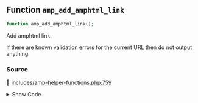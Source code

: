 ## Function `amp_add_amphtml_link`

```php
function amp_add_amphtml_link();
```

Add amphtml link.

If there are known validation errors for the current URL then do not output anything.

### Source

:link: [includes/amp-helper-functions.php:759](../../includes/amp-helper-functions.php#L759-L809)

<details>
<summary>Show Code</summary>

```php
function amp_add_amphtml_link() {
	if (
		amp_is_canonical()
		||
		/**
		 * Filters whether to show the amphtml link on the frontend.
		 *
		 * This is deprecated since the name was wrong and the use case is not clear. To remove this from being printed,
		 * instead of using the filter you can rather do:
		 *
		 *     add_action( 'template_redirect', static function () {
		 *         remove_action( 'wp_head', 'amp_add_amphtml_link' );
		 *     } );
		 *
		 * @since 0.2
		 * @deprecated
		 */
		false === apply_filters_deprecated(
			'amp_frontend_show_canonical',
			[ true ],
			'2.0',
			'',
			sprintf(
				/* translators: 1: amphtml, 2: amp_add_amphtml_link(), 3: wp_head, 4: template_redirect */
				esc_html__( 'Removal of %1$s link should be done by removing %2$s from the %3$s action at %4$s.', 'amp' ),
				'amphtml',
				__FUNCTION__ . '()',
				'wp_head',
				'template_redirect'
			)
		)
	) {
		return;
	}

	if ( ! amp_is_available() ) {
		printf( '<!-- %s -->', esc_html__( 'There is no amphtml version available for this URL.', 'amp' ) );
		return;
	}

	if ( AMP_Theme_Support::is_paired_available() ) {
		$amp_url = add_query_arg( amp_get_slug(), '', amp_get_current_url() );
	} else {
		$amp_url = amp_get_permalink( get_queried_object_id() );
	}

	if ( $amp_url ) {
		$amp_url = remove_query_arg( QueryVar::NOAMP, $amp_url );
		printf( '<link rel="amphtml" href="%s">', esc_url( $amp_url ) );
	}
}
```

</details>
